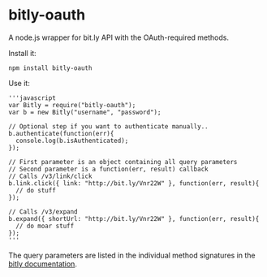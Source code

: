 bitly-oauth
===========

A node.js wrapper for bit.ly API with the OAuth-required methods.

Install it:
  
    npm install bitly-oauth

Use it:

    '''javascript
    var Bitly = require("bitly-oauth");
    var b = new Bitly("username", "password");
    
    // Optional step if you want to authenticate manually..
    b.authenticate(function(err){
      console.log(b.isAuthenticated);
    });
    
    // First parameter is an object containing all query parameters
    // Second parameter is a function(err, result) callback
    // Calls /v3/link/click
    b.link.click({ link: "http://bit.ly/Vnr22W" }, function(err, result){
      // do stuff
    });
    
    // Calls /v3/expand
    b.expand({ shortUrl: "http://bit.ly/Vnr22W" }, function(err, result){
      // do moar stuff
    });
    '''
    
The query parameters are listed in the individual method signatures in the [bitly documentation](http://dev.bitly.com/api.html). 